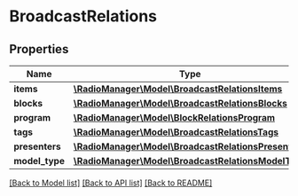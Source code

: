 # BroadcastRelations

## Properties
Name | Type | Description | Notes
------------ | ------------- | ------------- | -------------
**items** | [**\RadioManager\Model\BroadcastRelationsItems**](BroadcastRelationsItems.md) |  | [optional] 
**blocks** | [**\RadioManager\Model\BroadcastRelationsBlocks**](BroadcastRelationsBlocks.md) |  | [optional] 
**program** | [**\RadioManager\Model\BlockRelationsProgram**](BlockRelationsProgram.md) |  | [optional] 
**tags** | [**\RadioManager\Model\BroadcastRelationsTags**](BroadcastRelationsTags.md) |  | [optional] 
**presenters** | [**\RadioManager\Model\BroadcastRelationsPresenters**](BroadcastRelationsPresenters.md) |  | [optional] 
**model_type** | [**\RadioManager\Model\BroadcastRelationsModelType**](BroadcastRelationsModelType.md) |  | [optional] 

[[Back to Model list]](../README.md#documentation-for-models) [[Back to API list]](../README.md#documentation-for-api-endpoints) [[Back to README]](../README.md)


